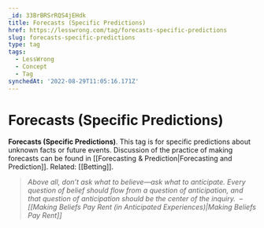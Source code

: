 ```yaml
---
_id: 33BrBRSrRQS4jEHdk
title: Forecasts (Specific Predictions)
href: https://lesswrong.com/tag/forecasts-specific-predictions
slug: forecasts-specific-predictions
type: tag
tags:
  - LessWrong
  - Concept
  - Tag
synchedAt: '2022-08-29T11:05:16.171Z'
---
```


# Forecasts (Specific Predictions)

**Forecasts (Specific Predictions)**. This tag is for specific predictions about unknown facts or future events. Discussion of the practice of making forecasts can be found in [[Forecasting & Prediction|Forecasting and Prediction]]. Related: [[Betting]].

> *Above all, don’t ask what to believe—ask what to anticipate. Every question of belief should flow from a question of anticipation, and that question of anticipation should be the center of the inquiry.  –* *[[Making Beliefs Pay Rent (in Anticipated Experiences)|Making Beliefs Pay Rent]]*
